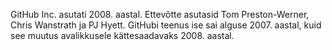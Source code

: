 GitHub Inc. asutati 2008. aastal. Ettevõtte asutasid Tom Preston-Werner, Chris Wanstrath ja PJ Hyett. GitHubi teenus ise sai alguse 2007. aastal, kuid see muutus avalikkusele kättesaadavaks 2008. aastal.
